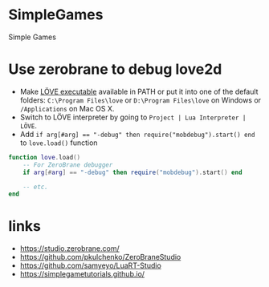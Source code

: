 # SimpleGames

Simple Games

# Use zerobrane to debug love2d

- Make [LÖVE executable](https://love2d.org/) available in PATH or put it into one of the default folders: `C:\Program Files\love` or `D:\Program Files\love` on Windows or `/Applications` on Mac OS X.
- Switch to LÖVE interpreter by going to `Project | Lua Interpreter | LÖVE`.
- Add `if arg[#arg] == "-debug" then require("mobdebug").start() end` to `love.load()` function

```lua
function love.load()
    -- For ZeroBrane debugger
    if arg[#arg] == "-debug" then require("mobdebug").start() end

    -- etc.
end
```

# links

- https://studio.zerobrane.com/
- https://github.com/pkulchenko/ZeroBraneStudio
- https://github.com/samyeyo/LuaRT-Studio
- https://simplegametutorials.github.io/
